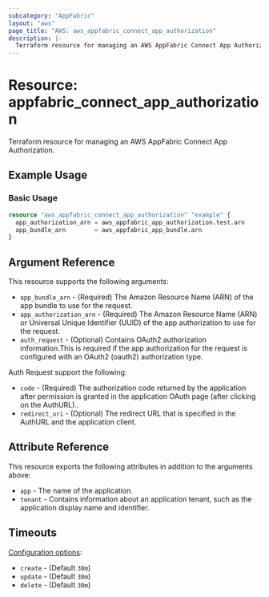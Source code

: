 ```yaml
---
subcategory: "AppFabric"
layout: "aws"
page_title: "AWS: aws_appfabric_connect_app_authorization"
description: |-
  Terraform resource for managing an AWS AppFabric Connect App Authorization.
---
```


# Resource: appfabric_connect_app_authorization

Terraform resource for managing an AWS AppFabric Connect App Authorization.

## Example Usage

### Basic Usage

```terraform
resource "aws_appfabric_connect_app_authorization" "example" {
  app_authorization_arn = aws_appfabric_app_authorization.test.arn
  app_bundle_arn        = aws_appfabric_app_bundle.arn
}
```

## Argument Reference

This resource supports the following arguments:

* `app_bundle_arn` - (Required) The Amazon Resource Name (ARN) of the app bundle to use for the request.
* `app_authorization_arn` - (Required) The Amazon Resource Name (ARN) or Universal Unique Identifier (UUID) of the app authorization to use for the request.
* `auth_request` - (Optional) Contains OAuth2 authorization information.This is required if the app authorization for the request is configured with an OAuth2 (oauth2) authorization type.

Auth Request support the following:

* `code` - (Required) The authorization code returned by the application after permission is granted in the application OAuth page (after clicking on the AuthURL)..
* `redirect_uri` - (Optional) The redirect URL that is specified in the AuthURL and the application client.

## Attribute Reference

This resource exports the following attributes in addition to the arguments above:

* `app` - The name of the application.
* `tenant` - Contains information about an application tenant, such as the application display name and identifier.

## Timeouts

[Configuration options](https://developer.hashicorp.com/terraform/language/resources/syntax#operation-timeouts):

* `create` - (Default `30m`)
* `update` - (Default `30m`)
* `delete` - (Default `30m`)
